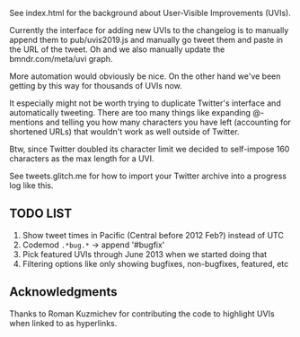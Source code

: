 See index.html for the background about User-Visible Improvements (UVIs).

Currently the interface for adding new UVIs to the changelog is to manually append them to pub/uvis2019.js and manually go tweet them and paste in the URL of the tweet. 
Oh and we also manually update the bmndr.com/meta/uvi graph.

More automation would obviously be nice.
On the other hand we've been getting by this way for thousands of UVIs now.

It especially might not be worth trying to duplicate Twitter's interface and automatically tweeting. 
There are too many things like expanding @-mentions and telling you how many characters you have left (accounting for shortened URLs) that wouldn't work as well outside of Twitter.

Btw, since Twitter doubled its character limit we decided to self-impose 160 characters as the max length for a UVI.

See tweets.glitch.me for how to import your Twitter archive into a progress log like this.


## TODO LIST

1. Show tweet times in Pacific (Central before 2012 Feb?) instead of UTC
1. Codemod `.*bug.*` -> append '#bugfix'
1. Pick featured UVIs through June 2013 when we started doing that
1. Filtering options like only showing bugfixes, non-bugfixes, featured, etc

## Acknowledgments

Thanks to Roman Kuzmichev for contributing the code to highlight UVIs when linked to as hyperlinks.
